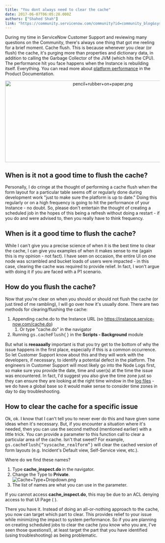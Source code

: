 ```yaml
---
title: "You dont always need to clear the cache"
date: 2017-06-07T06:05:28.000Z
authors: ["Shahed Shah"]
link: "https://community.servicenow.com/community?id=community_blog&sys_id=81ada2a9dbd0dbc01dcaf3231f961913"
---
```

<p>During my time in ServiceNow Customer Support and reviewing many questions on the Community, there's always one thing that got me reeling for a brief moment. Cache flush. This is because whenever you clear (or flush) the cache, it's purging more than properties and dictionary data, in addition to calling the Garbage Collector of the JVM (which hits the CPU). The performance hit you face happens when the Instance is rebuilding itself. Everything. You can read more about <a href="https://docs.servicenow.com/bundle/istanbul-servicenow-platform/page/administer/core-configuration/topic/p_PlatformPerformance.html" title="https://docs.servicenow.com/bundle/istanbul-servicenow-platform/page/administer/core-configuration/topic/p_PlatformPerformance.html">platform performance</a> in the Product Documentation.</p><p></p><p style="text-align: center;"><img   alt="pencil+rubber+on+paper.png" class="image-4 jive-image" src="6d99948edb989fc068c1fb651f9619d9.iix" style="width: 620px; height: 266px;"/></p><h2>When is it not a good time to flush the cache?</h2><p>Personally, I do cringe at the thought of performing a cache flush when the form layout for a particular table seems off or regularly done during development work "just to make sure the platform is up to date." Doing this regularly or on a high frequency is going to hit the performance of your Instance - no doubt. So, please don't entertain the thought of creating a scheduled job in the hopes of this being a refresh without doing a restart - if you do and were advised to, then you really have to think frequency.</p><p></p><h2>When is it a good time to flush the cache?</h2><p>While I can't give you a precise science of when it is the best time to clear the cache, I can give you examples of when it makes sense to me (again this is my opinion - not fact). I have seen on occasion, the entire UI on one node was scrambled and bucket loads of users were impacted - in this case, clearing the cache was required to provide relief. In fact, I won't argue with doing it if you are faced with a P1 scenario.</p><p></p><h2>How do you flush the cache?</h2><p>Now that you're clear on when you should or should not flush the cache (or just tired of me rambling), I will go over how it's usually done. There are two methods for clearing/flushing the cache:</p><ol><li>Appending cache.do to the Instance URL (so <span style="color: #2873ee;"><a title="" _jive_internal="true" href="https://instance.service-now.com/cache.do" rel="nofollow" target="_blank">https://instance.service-now.com/cache.do</a></span>)<ol><li>Or type "cache.do" in the navigator</li></ol></li><li>Running <span style="font-family: 'courier new', courier;">gs.cacheFlush()</span> in the <strong>Scripts - Background</strong> module</li></ol><p></p><p>But what is <strong>reeaaaally</strong> important is that you try get to the bottom of why the issue happens in the first place, especially if this is a common occurrence. So let Customer Support know about this and they will work with the developers, if necessary, to identify a potential defect in the platform. The engineers in Customer Support will most likely go into the Node Logs first, so make sure you provide the date, time and user(s) at the time the issue was encountered. In fact, I'd suggest you also give the time zone just so they can ensure they are looking at the right time window in the <a title="ocs.servicenow.com/bundle/istanbul-servicenow-platform/page/administer/time/reference/system-logs-2.html" href="https://docs.servicenow.com/bundle/istanbul-servicenow-platform/page/administer/time/reference/system-logs-2.html">log files</a> - we do have a global base so it would make sense to consider time zones in day to day troubleshooting.</p><p></p><h2>How to clear the cache for a specific issue</h2><p>Ok, ok. I know that I can't tell you to never ever do this and have given some ideas when it's necessary. But, if you encounter a situation where it's needed, then you can use the second method (mentioned earlier) with a little trick. You can provide a parameter to this function call to clear a particular area of the cache. Isn't that sweet? For example, <span style="font-family: 'courier new', courier;">gs.cacheFlush("syscache_realform")</span> will clear the cached version of form layouts (e.g. Incident's Default view, Self-Service view, etc.).</p><p></p><p>Where do we find these names?</p><ol><li>Type <strong>cache_inspect.do </strong>in the navigator.</li><li>Change the Type to <strong>Private</strong>.<br/><img   alt="Cache+Type+Dropdown.png" class="image-3 jive-image" src="e77af086db1097049c9ffb651f9619e7.iix" style="height: auto;"/></li><li>The list of names are what you can use in the parameter.</li></ol><p></p><p>If you cannot access <strong>cache_inspect.do</strong>, this may be due to an ACL denying access to that UI Page (<span __jive_emoticon_name="wink" __jive_macro_name="emoticon" class="jive_emote jive_macro" data-renderedposition="1308.375_639.640625_16_16" src="/8.0.4.21bdc7e/images/emoticons/wink.png"></span> <span __jive_emoticon_name="wink" __jive_macro_name="emoticon" class="jive_emote jive_macro" data-renderedposition="1308.375_659.53125_16_16" src="/8.0.4.21bdc7e/images/emoticons/wink.png"></span>).</p><p></p><p>There you have it. Instead of doing an all-or-nothing approach to the cache, you now can target which part to clear. This provides relief to your issue while minimizing the impact to system performance. So if you are planning on creating scheduled jobs to clear the cache (you know who you are, I've seen those questions!), at least target the part that you have identified (using troubleshooting) as being problematic.</p>